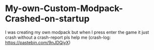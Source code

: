 # My-own-Custom-Modpack-Crashed-on-startup
I was creating my own modpack but when I press enter the game it just crash without a crash-report pls help me (crash-log: https://pastebin.com/9nJDQjyX)
